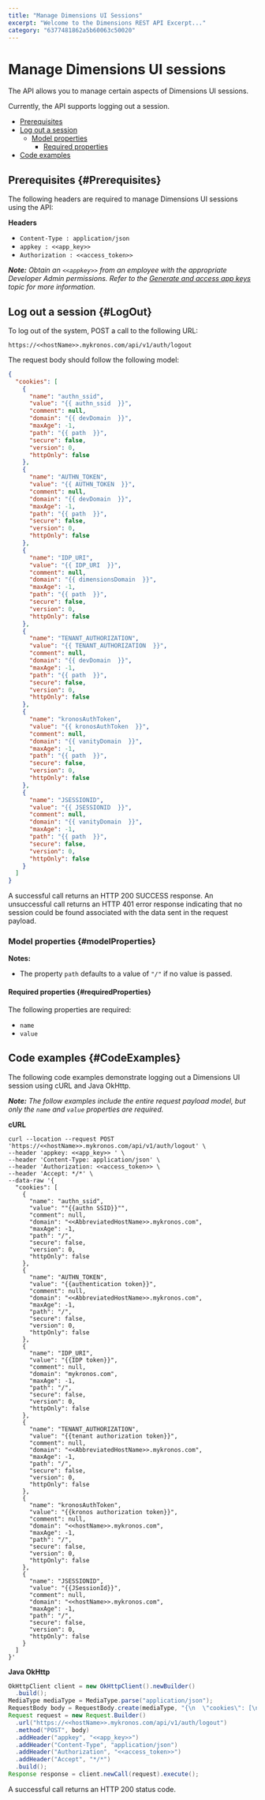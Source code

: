 ```yaml
---
title: "Manage Dimensions UI Sessions"
excerpt: "Welcome to the Dimensions REST API Excerpt..."
category: "6377481862a5b60063c50020"
---
```

 

# Manage Dimensions UI sessions

The API allows you to manage certain aspects of Dimensions UI sessions. 

Currently, the API supports logging out a session.

* [Prerequisites](#Prerequisites)
* [Log out a session](#LogOut)
    * [Model properties](#modelProperties)
        * [Required properties](#requiredProperties)
* [Code examples](#CodeExamples)

## Prerequisites {#Prerequisites}

The following headers are required to manage Dimensions UI sessions using the API:

**Headers**

* `Content-Type : application/json`
* `appkey : <<app_key>>`
* `Authorization : <<access_token>>`

*__Note:__ Obtain an `<<appkey>>` from an employee with the appropriate Developer Admin permissions. Refer to the [Generate and access app keys](C:a44a9f41-6442-42e3-91b1-9c946de54763) topic for more information.*

## Log out a session {#LogOut}

To log out of the system, POST a call to the following URL:

`https://<<hostName>>.mykronos.com/api/v1/auth/logout`

The request body should follow the following model:

``` json
{
  "cookies": [
    {
      "name": "authn_ssid",
      "value": "{{ authn_ssid  }}",
      "comment": null,
      "domain": "{{ devDomain  }}",
      "maxAge": -1,
      "path": "{{ path  }}",
      "secure": false,
      "version": 0,
      "httpOnly": false
    },
    {
      "name": "AUTHN_TOKEN",
      "value": "{{ AUTHN_TOKEN  }}",
      "comment": null,
      "domain": "{{ devDomain  }}",
      "maxAge": -1,
      "path": "{{ path  }}",
      "secure": false,
      "version": 0,
      "httpOnly": false
    },
    {
      "name": "IDP_URI",
      "value": "{{ IDP_URI  }}",
      "comment": null,
      "domain": "{{ dimensionsDomain  }}",
      "maxAge": -1,
      "path": "{{ path  }}",
      "secure": false,
      "version": 0,
      "httpOnly": false
    },
    {
      "name": "TENANT_AUTHORIZATION",
      "value": "{{ TENANT_AUTHORIZATION  }}",
      "comment": null,
      "domain": "{{ devDomain  }}",
      "maxAge": -1,
      "path": "{{ path  }}",
      "secure": false,
      "version": 0,
      "httpOnly": false
    },
    {
      "name": "kronosAuthToken",
      "value": "{{ kronosAuthToken  }}",
      "comment": null,
      "domain": "{{ vanityDomain  }}",
      "maxAge": -1,
      "path": "{{ path  }}",
      "secure": false,
      "version": 0,
      "httpOnly": false
    },
    {
      "name": "JSESSIONID",
      "value": "{{ JSESSIONID  }}",
      "comment": null,
      "domain": "{{ vanityDomain  }}",
      "maxAge": -1,
      "path": "{{ path  }}",
      "secure": false,
      "version": 0,
      "httpOnly": false
    }
  ]
}
```
A successful call returns an HTTP 200 SUCCESS response. An unsuccessful call returns an HTTP 401 error response indicating that no session could be found associated with the data sent in the request payload.

### Model properties {#modelProperties}

**Notes:**

* The property `path` defaults to a value of `"/"` if no value is passed.

#### Required properties {#requiredProperties}

The following properties are required:

* `name`
* `value`

## Code examples {#CodeExamples}

The following code examples demonstrate logging out a Dimensions UI session using cURL and Java OkHttp.

*__Note:__ The follow examples include the entire request payload model, but only the `name` and `value` properties are required.*

**cURL**
<?prettify lang=curl linenums=true?>
``` curl
curl --location --request POST 'https://<<hostName>>.mykronos.com/api/v1/auth/logout' \
--header 'appkey: <<app_key>> ' \
--header 'Content-Type: application/json' \
--header 'Authorization: <<access_token>> \
--header 'Accept: */*' \
--data-raw '{
  "cookies": [
    {
      "name": "authn_ssid",
      "value": ""{{authn SSID}}"",
      "comment": null,
      "domain": "<<AbbreviatedHostName>>.mykronos.com",
      "maxAge": -1,
      "path": "/",
      "secure": false,
      "version": 0,
      "httpOnly": false
    },
    {
      "name": "AUTHN_TOKEN",
      "value": "{{authentication token}}",
      "comment": null,
      "domain": "<<AbbreviatedHostName>>.mykronos.com",
      "maxAge": -1,
      "path": "/",
      "secure": false,
      "version": 0,
      "httpOnly": false
    },
    {
      "name": "IDP_URI",
      "value": "{{IDP token}}",
      "comment": null,
      "domain": "mykronos.com",
      "maxAge": -1,
      "path": "/",
      "secure": false,
      "version": 0,
      "httpOnly": false
    },
    {
      "name": "TENANT_AUTHORIZATION",
      "value": "{{tenant authorization token}}",
      "comment": null,
      "domain": "<<AbbreviatedHostName>>.mykronos.com",
      "maxAge": -1,
      "path": "/",
      "secure": false,
      "version": 0,
      "httpOnly": false
    },
    {
      "name": "kronosAuthToken",
      "value": "{{kronos authorization token}}",
      "comment": null,
      "domain": "<<hostName>>.mykronos.com",
      "maxAge": -1,
      "path": "/",
      "secure": false,
      "version": 0,
      "httpOnly": false
    },
    {
      "name": "JSESSIONID",
      "value": "{{JSessionId}}",
      "comment": null,
      "domain": "<<hostName>>.mykronos.com",
      "maxAge": -1,
      "path": "/",
      "secure": false,
      "version": 0,
      "httpOnly": false
    }
  ]
}'
```

**Java OkHttp**
<?prettify lang=java linenums=true?>
``` java
OkHttpClient client = new OkHttpClient().newBuilder()
  .build();
MediaType mediaType = MediaType.parse("application/json");
RequestBody body = RequestBody.create(mediaType, "{\n  \"cookies\": [\n    {\n      \"name\": \"authn_ssid\",\n      \"value\": \"\"{{authn SSID}}\"\",\n      \"comment\": null,\n      \"domain\": \"<<AbbreviatedHostName>>.mykronos.com\",\n      \"maxAge\": -1,\n      \"path\": \"/\",\n      \"secure\": false,\n      \"version\": 0,\n      \"httpOnly\": false\n    },\n    {\n      \"name\": \"AUTHN_TOKEN\",\n      \"value\": \"{{authentication token}}\",\n      \"comment\": null,\n      \"domain\": \"<<AbbreviatedHostName>>.mykronos.com\",\n      \"maxAge\": -1,\n      \"path\": \"/\",\n      \"secure\": false,\n      \"version\": 0,\n      \"httpOnly\": false\n    },\n    {\n      \"name\": \"IDP_URI\",\n      \"value\": \"{{IDP token}}\",\n      \"comment\": null,\n      \"domain\": \"mykronos.com\",\n      \"maxAge\": -1,\n      \"path\": \"/\",\n      \"secure\": false,\n      \"version\": 0,\n      \"httpOnly\": false\n    },\n    {\n      \"name\": \"TENANT_AUTHORIZATION\",\n      \"value\": \"{{tenant authorization token}}\",\n      \"comment\": null,\n      \"domain\": \"<<AbbreviatedHostName>>.mykronos.com\",\n      \"maxAge\": -1,\n      \"path\": \"/\",\n      \"secure\": false,\n      \"version\": 0,\n      \"httpOnly\": false\n    },\n    {\n      \"name\": \"kronosAuthToken\",\n      \"value\": \"{{dimensions authorization token}}\",\n      \"comment\": null,\n      \"domain\": \"<<hostName>>.mykronos.com\",\n      \"maxAge\": -1,\n      \"path\": \"/\",\n      \"secure\": false,\n      \"version\": 0,\n      \"httpOnly\": false\n    },\n    {\n      \"name\": \"JSESSIONID\",\n      \"value\": \"{{JSessionId}}\",\n      \"comment\": null,\n      \"domain\": \"<<hostName>>.mykronos.com\",\n      \"maxAge\": -1,\n      \"path\": \"/\",\n      \"secure\": false,\n      \"version\": 0,\n      \"httpOnly\": false\n    }\n  ]\n}");
Request request = new Request.Builder()
  .url("https://<<hostName>>.mykronos.com/api/v1/auth/logout")
  .method("POST", body)
  .addHeader("appkey", "<<app_key>>")
  .addHeader("Content-Type", "application/json")
  .addHeader("Authorization", "<<access_token>>")
  .addHeader("Accept", "*/*")
  .build();
Response response = client.newCall(request).execute();
```

A successful call returns an HTTP 200 status code.